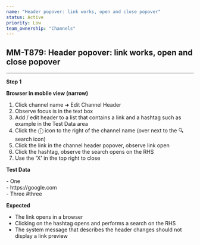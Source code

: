 ```yaml
---
name: "Header popover: link works, open and close popover"
status: Active
priority: Low
team_ownership: "Channels"
---
```


## MM-T879: Header popover: link works, open and close popover

---

**Step 1**

**Browser in mobile view (narrow)**

1. Click channel name ➜ Edit Channel Header
2. Observe focus is in the text box
3. Add / edit header to a list that contains a link and a hashtag such as example in the Test Data area
4. Click the ⓘ icon to the right of the channel name (over next to the 🔍 search icon)
5. Click the link in the channel header popover, observe link open
6. Click the hashtag, observe the search opens on the RHS 
7. Use the 'X' in the top right to close

**Test Data**

\- One\
\- https\://google.com\
\- Three #three

**Expected**

- The link opens in a browser
- Clicking on the hashtag opens and performs a search on the RHS
- The system message that describes the header changes should not display a link preview
